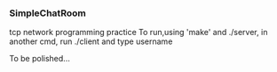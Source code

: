 ### SimpleChatRoom  
tcp network programming practice
To run,using 'make' and ./server, in another cmd, run ./client and type username

To be polished...
